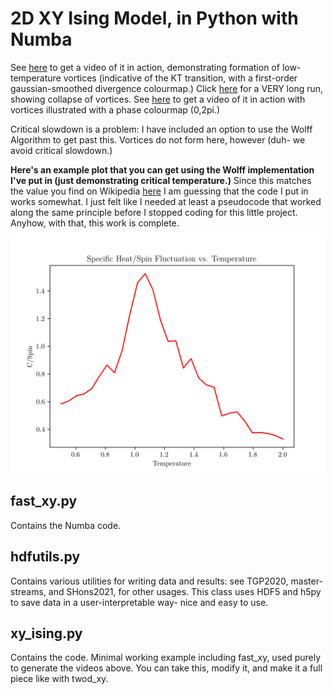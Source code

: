 # 2D XY Ising Model, in Python with Numba
See [here](https://www.youtube.com/watch?v=5ZzX12x073k) to get a video of it in action, demonstrating formation of low-temperature vortices (indicative of the KT transition, with a first-order gaussian-smoothed divergence colourmap.) Click [here](https://www.youtube.com/watch?v=8lncCFxXaWM) for a VERY long run, showing collapse of vortices. See [here](https://www.youtube.com/watch?v=r5w7IQqBi7Q) to get a video of it in action with vortices illustrated with a phase colourmap (0,2pi.) 

Critical slowdown is a problem: I have included an option to use the Wolff Algorithm to get past this. Vortices do not form here, however (duh- we avoid critical slowdown.) 

**Here's an example plot that you can get using the Wolff implementation I've put in (just demonstrating critical temperature.)** Since this matches the value you find on Wikipedia [here](https://en.wikipedia.org/wiki/Classical_XY_model#/media/File:XY_SpecificHeat.svg) I am guessing that the code I put in works somewhat. I just felt like I needed at least a pseudocode that worked along the same principle before I stopped coding for this little project. Anyhow, with that, this work is complete.

![alt text](https://github.com/callous4567/UoE-Projects/blob/master/SimAndVis/C1_2/g_multi.png)



## fast_xy.py
Contains the Numba code. 

## hdfutils.py 
Contains various utilities for writing data and results: see TGP2020, master-streams, and SHons2021, for other usages.
This class uses HDF5 and h5py to save data in a user-interpretable way- nice and easy to use.

## xy_ising.py 

Contains the code. Minimal working example including fast_xy, used purely to generate the videos above. You can take this, modify it, and make it a full piece like with twod_xy. 
